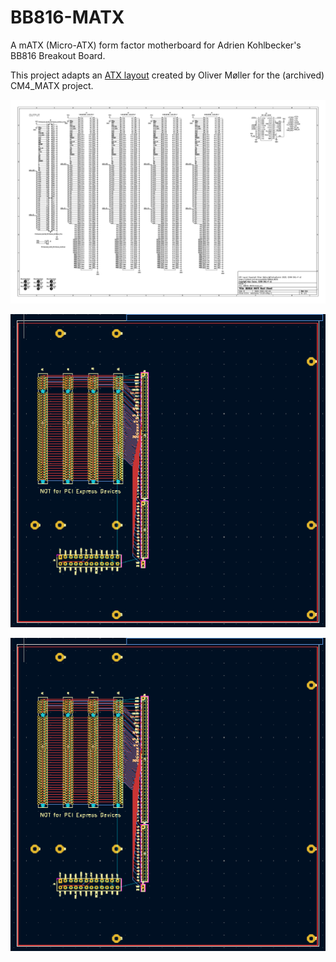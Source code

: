 # BB816-MATX

A mATX (Micro-ATX) form factor motherboard for Adrien Kohlbecker's BB816 Breakout Board.

This project adapts an [ATX layout](https://github.com/theguydanish/CM4_MATX) created by Oliver Møller for the (archived) CM4_MATX project.

![Schematic](images/schematic.png)

![PCB](images/pcb.png)

![PCB](images/pcb.png)
